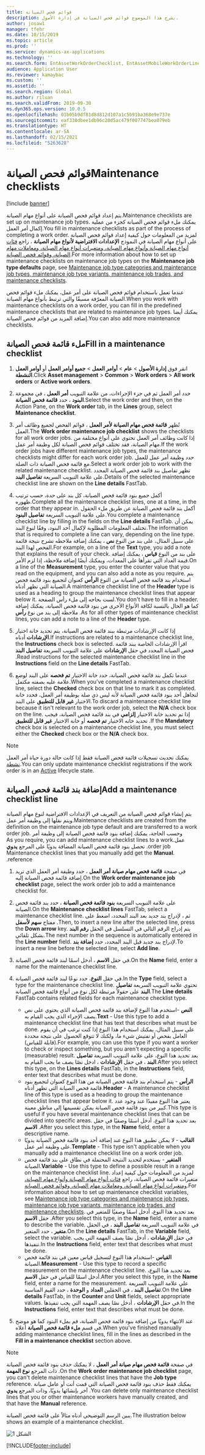 ```yaml
---
title: قوائم فحص الصيانة
description: يشرح هذا الموضوع قوائم فحص الصيانة في إدارة الأصول.
author: josaw1
manager: tfehr
ms.date: 10/15/2019
ms.topic: article
ms.prod: ''
ms.service: dynamics-ax-applications
ms.technology: ''
ms.search.form: EntAssetWorkOrderChecklist, EntAssetMobileWorkOrderLineChecklistDetails
audience: Application User
ms.reviewer: kamaybac
ms.custom: ''
ms.assetid: ''
ms.search.region: Global
ms.author: riluan
ms.search.validFrom: 2019-09-30
ms.dyn365.ops.version: 10.0.5
ms.openlocfilehash: 01b05b9df81d8d812d107a1c5b91ba368e9e737e
ms.sourcegitcommit: eaf330dbee1db96c20d5ac479f007747bea079eb
ms.translationtype: HT
ms.contentlocale: ar-SA
ms.lasthandoff: 02/15/2021
ms.locfileid: "5263628"
---
```

# <a name="maintenance-checklists"></a><span data-ttu-id="7adf5-103">قوائم فحص الصيانة</span><span class="sxs-lookup"><span data-stu-id="7adf5-103">Maintenance checklists</span></span>

[!include [banner](../../includes/banner.md)]



<span data-ttu-id="7adf5-104">يتم إعداد قوائم فحص الصيانة على أنواع مهام الصيانة.</span><span class="sxs-lookup"><span data-stu-id="7adf5-104">Maintenance checklists are set up on maintenance job types.</span></span> <span data-ttu-id="7adf5-105">يمكنك ملء قوائم فحص الصيانة كجزء من عملية إكمال أمر العمل.</span><span class="sxs-lookup"><span data-stu-id="7adf5-105">You fill in maintenance checklists as part of the process of completing a work order.</span></span> <span data-ttu-id="7adf5-106">لمزيد من المعلومات حول كيفية إعداد قوائم فحص الصيانة على أنواع مهام الصيانة في النموذج **الإعدادات الافتراضية لأنواع مهام الصيانة** ، راجع [فئات أنواع مهام الصيانة وأنواع مهام الصيانة، ومتغيرات أنواع مهام الصيانة، ومعاملات مهام الصيانة، وقوائم فحص الصيانة](../setup-for-work-orders/job-groups-and-job-types-variants-trades-and-checklists.md).</span><span class="sxs-lookup"><span data-stu-id="7adf5-106">For more information about how to set up maintenance checklists on maintenance job types on the **Maintenance job type defaults** page, see [Maintenance job type categories and maintenance job types, maintenance job type variants, maintenance job trades, and maintenance checklists](../setup-for-work-orders/job-groups-and-job-types-variants-trades-and-checklists.md).</span></span>

<span data-ttu-id="7adf5-107">عندما تعمل باستخدام قوائم فحص الصيانة على أمر عمل، يمكنك ملء قوائم فحص الصيانة المعرّفة مسبقًا والتي ترتبط بأنواع مهام الصيانة.</span><span class="sxs-lookup"><span data-stu-id="7adf5-107">When you work with maintenance checklists on a work order, you can fill in the predefined maintenance checklists that are related to maintenance job types.</span></span> <span data-ttu-id="7adf5-108">يمكنك أيضا إضافة المزيد من قوائم فحص الصيانة.</span><span class="sxs-lookup"><span data-stu-id="7adf5-108">You can also add more maintenance checklists.</span></span>


## <a name="fill-in-a-maintenance-checklist"></a><span data-ttu-id="7adf5-109">ملء قائمة فحص الصيانة</span><span class="sxs-lookup"><span data-stu-id="7adf5-109">Fill in a maintenance checklist</span></span>

1. <span data-ttu-id="7adf5-110">انقر فوق **إدارة الأصول** > **عام** > **أوامر العمل** > **جميع أوامر العمل** أو **أوامر العمل النشطة**.</span><span class="sxs-lookup"><span data-stu-id="7adf5-110">Click **Asset management** > **Common** > **Work orders** > **All work orders** or **Active work orders**.</span></span>

2. <span data-ttu-id="7adf5-111">حدد أمر العمل ثم في جزء الإجراءات، من علامة التبويب **أمر العمل** ، في مجموعة **البنود** ، حدد **قائمة فحص الصيانة**.</span><span class="sxs-lookup"><span data-stu-id="7adf5-111">Select the work order and then, on the Action Pane, on the **Work order** tab, in the **Lines** group, select **Maintenance checklist**.</span></span>

3. <span data-ttu-id="7adf5-112">تُظهر **قائمة فحص مهام الصيانة لأمر العمل** ، قوائم الفحص لجميع وظائف أمر العمل.</span><span class="sxs-lookup"><span data-stu-id="7adf5-112">The **Work order maintenance job checklist** shows the checklists for all work order jobs.</span></span> <span data-ttu-id="7adf5-113"> إذا كانت وظائف أمر العمل تحتوي على أنواع مختلفة من مهام الصيانة، فقد تختلف قوائم فحص الصيانة لكل وظيفة أمر عمل.</span><span class="sxs-lookup"><span data-stu-id="7adf5-113">If the work order jobs have different maintenance job types, the maintenance checklists might differ for each work order job.</span></span> <span data-ttu-id="7adf5-114">حدد وظيفة أمر عمل للعمل مع قائمة فحص الصيانة ذات الصلة.</span><span class="sxs-lookup"><span data-stu-id="7adf5-114">Select a work order job to work with the related maintenance checklist.</span></span> <span data-ttu-id="7adf5-115">تظهر تفاصيل بند قائمة فحص الصيانة المحدد على علامة التبويب السريعة **تفاصيل البند‬**.</span><span class="sxs-lookup"><span data-stu-id="7adf5-115">Details of the selected maintenance checklist line are shown on the **Line details** FastTab.</span></span>

4. <span data-ttu-id="7adf5-116">أكمل جميع بنود قائمة فحص الصيانة، كل بند على حدة، حسب ترتيب ظهوره.</span><span class="sxs-lookup"><span data-stu-id="7adf5-116">Complete all the maintenance checklist lines, one at a time, in the order that they appear in.</span></span> <span data-ttu-id="7adf5-117">أكمل بند قائمة فحص الصيانة عن طريق ملء الحقول على علامة التبويب السريعة **تفاصيل البنود**.</span><span class="sxs-lookup"><span data-stu-id="7adf5-117">You complete a maintenance checklist line by filling in the fields on the **Line details** FastTab.</span></span> <span data-ttu-id="7adf5-118">يمكن أن تختلف المعلومات المطلوبة لإكمال أحد البنود، وفقًا لنوع البند.</span><span class="sxs-lookup"><span data-stu-id="7adf5-118">The information that is required to complete a line can vary, depending on the line type.</span></span> <span data-ttu-id="7adf5-119">على سبيل المثال، على بند من النوع **نص** ، يمكنك إضافة ملاحظه تشرح نتيجة قائمة الفحص لهذا البند.</span><span class="sxs-lookup"><span data-stu-id="7adf5-119">For example, on a line of the **Text** type, you add a note that explains the result of your check.</span></span> <span data-ttu-id="7adf5-120">على بند من النوع **قياس** ، يمكنك إضافة قيمة العداد التي تقرأها على المعدات، ويمكنك أيضًا إضافة ملاحظة، إذا لزم الأمر.</span><span class="sxs-lookup"><span data-stu-id="7adf5-120">On a line of the **Measurement** type, you enter the counter value that you read on the equipment, and you can also add a note as you require.</span></span> <span data-ttu-id="7adf5-121">يتم استخدام بند قائمة فحص الصيانة من النوع **الرأس** كعنوان لتجميع بنود قائمة فحص الصيانة التي تظهر أدناه.</span><span class="sxs-lookup"><span data-stu-id="7adf5-121">A maintenance checklist line of the **Header** type is used as a heading to group the maintenance checklist lines that appear below it.</span></span> <span data-ttu-id="7adf5-122">لست بحاجه إلى ملء رأس الصفحة.</span><span class="sxs-lookup"><span data-stu-id="7adf5-122">You don't have to fill in a header.</span></span> <span data-ttu-id="7adf5-123">كما هو الحال بالنسبة لكافة الأنواع الأخرى من بنود قائمة فحص الصيانة، يمكنك إضافة ملاحظة إلى بند من نوع **رأس** .</span><span class="sxs-lookup"><span data-stu-id="7adf5-123">As for all other types of maintenance checklist lines, you can add a note to a line of the **Header** type.</span></span>

5. <span data-ttu-id="7adf5-124">إذا كانت الإرشادات مرتبطة ببند قائمة فحص الصيانة، يتم تحديد خانة اختيار **الإرشادات** أدناه.</span><span class="sxs-lookup"><span data-stu-id="7adf5-124">If instructions are related to a maintenance checklist line, the **Instructions** check box is selected.</span></span> <span data-ttu-id="7adf5-125">اقرأ الإرشادات الخاصة ببند قائمة فحص الصيانة المحدد في حقل **الإرشادات** على علامة التبويب السريعة **تفاصيل البند** .</span><span class="sxs-lookup"><span data-stu-id="7adf5-125">Read instructions for the selected maintenance checklist line in the **Instructions** field on the **Line details** FastTab.</span></span>

6. <span data-ttu-id="7adf5-126">عندما تكمل بند قائمة فحص الصيانة، حدد خانة الاختيار **تم فحصه** على البند لوضع علامة عليه بصفته مكتمل.</span><span class="sxs-lookup"><span data-stu-id="7adf5-126">When you've completed a maintenance checklist line, select the **Checked** check box on that line to mark it as completed.</span></span> <span data-ttu-id="7adf5-127">لتجاهل أحد بنود قائمة فحص الصيانة لأنه ليس ذي صلة بوظيفة أمر العمل، فحدد خانة الاختيار **غير قابل للتطبيق‬** على البند.</span><span class="sxs-lookup"><span data-stu-id="7adf5-127">To discard a maintenance checklist line because it isn't relevant to the work order job, select the **N/A** check box on the line.</span></span> <span data-ttu-id="7adf5-128">إذا تم تحديد خانة الاختيار **إلزامي** في بند قائمة فحص الصيانة، فيجب تحديد خانه الاختيار **تم فحصه** أو خانة الاختيار **غير قابل للتطبيق** .</span><span class="sxs-lookup"><span data-stu-id="7adf5-128">If the **Mandatory** check box is selected on a maintenance checklist line, you must select either the **Checked** check box or the **N/A** check box.</span></span>

>[!NOTE]
><span data-ttu-id="7adf5-129">يمكنك تحديث تسجيلات قائمة فحص الصيانة فقط إذا كانت حالة دورة حياة أمر العمل [نشطة](../setup-for-work-orders/work-order-lifecycle-states.md).</span><span class="sxs-lookup"><span data-stu-id="7adf5-129">You can only update maintenance checklist registrations if the work order is in an [Active](../setup-for-work-orders/work-order-lifecycle-states.md) lifecycle state.</span></span>  


## <a name="add-a-maintenance-checklist-line"></a><span data-ttu-id="7adf5-130">إضافة بند قائمة فحص الصيانة</span><span class="sxs-lookup"><span data-stu-id="7adf5-130">Add a maintenance checklist line</span></span>

<span data-ttu-id="7adf5-131">يتم إنشاء قوائم فحص الصيانة من التعريف في الإعدادات الافتراضية لنوع مهام الصيانة ويتم نقلها إلى وظيفة أمر عمل.</span><span class="sxs-lookup"><span data-stu-id="7adf5-131">Maintenance checklists are created from the definition on the maintenance job type default and are transferred to a work order job.</span></span> <span data-ttu-id="7adf5-132">‏‫وحسب الحاجة، يمكنك إضافة بنود قائمة فحص الصيانة إلى وظيفة أمر عمل.</span><span class="sxs-lookup"><span data-stu-id="7adf5-132">As you require, you can add maintenance checklist lines to a work order job.</span></span> <span data-ttu-id="7adf5-133">تحصل بنود قائمة فحص الصيانة المضافة يدويًا على المرجع **يدوي** .</span><span class="sxs-lookup"><span data-stu-id="7adf5-133">Maintenance checklist lines that you manually add get the **Manual** reference.</span></span>

1. <span data-ttu-id="7adf5-134">في صفحة **قائمة فحص مهام صيانة أمر العمل** ، حدد وظيفة أمر العمل الذي تريد إضافة قائمة فحص الصيانة إليه.</span><span class="sxs-lookup"><span data-stu-id="7adf5-134">On the **Work order maintenance job checklist** page, select the work order job to add a maintenance checklist for.</span></span>

2. <span data-ttu-id="7adf5-135">على علامة التبويب السريعة **بنود قائمة فحص الصيانة** ، حدد بند قائمة فحص الصيانة.</span><span class="sxs-lookup"><span data-stu-id="7adf5-135">On the **Maintenance checklist lines** FastTab, select a maintenance checklist line.</span></span> <span data-ttu-id="7adf5-136">ثم ، لإدراج بند جديد بعد البند المحدد، اضغط على مفتاح **سهم لأسفل** .</span><span class="sxs-lookup"><span data-stu-id="7adf5-136">Then, to insert a new line after the selected line, press the **Down arrow** key.</span></span> <span data-ttu-id="7adf5-137">يتم إدراج الرقم التالي في التسلسل في الحقل **رقم البند** بشكل تلقائي.</span><span class="sxs-lookup"><span data-stu-id="7adf5-137">The next number in the sequence is automatically entered in the **Line number** field.</span></span> <span data-ttu-id="7adf5-138">لإدراج بند جديد قبل البند المحدد، حدد **إضافة بند**.</span><span class="sxs-lookup"><span data-stu-id="7adf5-138">To insert a new line before the selected line, select **Add line**.</span></span> 

3. <span data-ttu-id="7adf5-139">في حقل **الاسم** ، أدخل اسمًا لبند قائمة فحص الصيانة.</span><span class="sxs-lookup"><span data-stu-id="7adf5-139">On the **Name** field, enter a name for the maintenance checklist line.</span></span>

4. <span data-ttu-id="7adf5-140">في حقل **النوع**، حدد نوعًا لبند قائمة فحص الصيانة.</span><span class="sxs-lookup"><span data-stu-id="7adf5-140">In the **Type** field, select a type for the maintenance checklist line.</span></span> <span data-ttu-id="7adf5-141">تحتوي علامة التبويب السريعة **تفاصيل البند‬** على حقولاً مرتبطة لكل نوع من أنواع قائمة فحص الصيانة.</span><span class="sxs-lookup"><span data-stu-id="7adf5-141">The **Line details** FastTab contains related fields for each maintenance checklist type.</span></span>
    - <span data-ttu-id="7adf5-142">**النص** -استخدم هذا النوع لإضافة بند قائمة فحص الصيانة الذي يحتوي على نص يصف الإجراء الذي يجب القيام به.</span><span class="sxs-lookup"><span data-stu-id="7adf5-142">**Text** - Use this type to add a maintenance checklist line that has text that describes what must be done.</span></span> <span data-ttu-id="7adf5-143">على سبيل المثال، يمكنك استخدام هذا النوع إذا كنت ترغب في أن يقوم العامل بفحص أو تفتيش شيء ما، ولكنك لا تتوقع الحصول على نتيجة محددة (قابلة للقياس).</span><span class="sxs-lookup"><span data-stu-id="7adf5-143">For example, you can use this type if you want a worker to check or inspect something, but you aren't expecting a specific (measurable) result.</span></span> <span data-ttu-id="7adf5-144">بعد تحديد هذا النوع، على علامة التبويب السريعة **تفاصيل البند** ، في حقل **الإرشادات** ، ادخل نصًا يصف ما يجب القيام به.</span><span class="sxs-lookup"><span data-stu-id="7adf5-144">After you select this type, on the **Lines details** FastTab, in the **Instructions** field, enter text that describes what must be done.</span></span>
    - <span data-ttu-id="7adf5-145">**الرأس** - يتم استخدام بند قائمة فحص الصيانة من هذا النوع كعنوان لتجميع بنود قائمة فحص الصيانة التي تظهر أدناه.</span><span class="sxs-lookup"><span data-stu-id="7adf5-145">**Header** - A maintenance checklist line of this type is used as a heading to group the maintenance checklist lines that appear below it.</span></span> <span data-ttu-id="7adf5-146">يعتبر هذا النوع مفيدًا عند وجود عدد كبير من بنود قائمة فحص الصيانة يمكن تقسيمها إلى مناطق معينة.</span><span class="sxs-lookup"><span data-stu-id="7adf5-146">This type is useful if you have several maintenance checklist lines that can be divided into specific areas.</span></span> <span data-ttu-id="7adf5-147">بعد تحديد هذا النوع، أدخل اسمًا وصفيًا في حقل **الاسم** .</span><span class="sxs-lookup"><span data-stu-id="7adf5-147">After you select this type, in the **Name** field, enter a descriptive name.</span></span>
    - <span data-ttu-id="7adf5-148">**القالب** - لا يمكن تطبيق هذا النوع عند إضافة أحد بنود قائمة فحص الصيانة يدويًا على وظيفة أمر عمل.</span><span class="sxs-lookup"><span data-stu-id="7adf5-148">**Template** - This type isn't applicable when you manually add a maintenance checklist line on a work order job.</span></span>  
    - <span data-ttu-id="7adf5-149">**المتغير** - يستخدم لتحديد النتيجة المحتملة في نطاق على بند قائمة فحص الصيانة.</span><span class="sxs-lookup"><span data-stu-id="7adf5-149">**Variable** - Use this type to define a possible result in a range on the maintenance checklist line.</span></span> <span data-ttu-id="7adf5-150">لمزيد من المعلومات حول كيفية إعداد متغيرات قائمة فحص الصيانة، راجع [فئات أنواع مهام الصيانة وأنواع مهام الصيانة، ومتغيرات أنواع مهام الصيانة، ومعاملات مهام الصيانة، وقوائم فحص الصيانة](../setup-for-work-orders/job-groups-and-job-types-variants-trades-and-checklists.md).</span><span class="sxs-lookup"><span data-stu-id="7adf5-150">For information about how to set up maintenance checklist variables, see [Maintenance job type categories and maintenance job types, maintenance job type variants, maintenance job trades, and maintenance checklists](../setup-for-work-orders/job-groups-and-job-types-variants-trades-and-checklists.md).</span></span> <span data-ttu-id="7adf5-151">بعد تحديد هذا النوع، أدخل اسمًا وصفيُا للمتغير في حقل **الاسم** .</span><span class="sxs-lookup"><span data-stu-id="7adf5-151">After you select this type, in the **Name** field, enter a name to describe the variable.</span></span> <span data-ttu-id="7adf5-152">في علامة التبويب السريعة **تفاصيل البند** ، في الحقل **متغير** ، حدد المتغير.</span><span class="sxs-lookup"><span data-stu-id="7adf5-152">On the **Line details** FastTab, in the **Variable** field, select the variable.</span></span> <span data-ttu-id="7adf5-153">في حقل **الإرشادات** ، أدخل نصًا يصف المهمة التي يجب تنفيذها.</span><span class="sxs-lookup"><span data-stu-id="7adf5-153">In the **Instructions** field, enter text that describes what must be done.</span></span>
    - <span data-ttu-id="7adf5-154">**القياس** -استخدام هذا النوع لتسجيل قياس معين في بند قائمة فحص الصيانة.</span><span class="sxs-lookup"><span data-stu-id="7adf5-154">**Measurement** - Use this type to record a specific measurement on the maintenance checklist line.</span></span> <span data-ttu-id="7adf5-155">بعد تحديد هذا النوع، أدخل اسمًا للقياس في حقل **الاسم**.</span><span class="sxs-lookup"><span data-stu-id="7adf5-155">After you select this type, in the **Name** field, enter a name for the measurement.</span></span> <span data-ttu-id="7adf5-156">علي علامة التبويب السريعة **تفاصيل البند** ، في الحقلين **العداد** و **الوحدة** ، حدد القيم المناسبة.</span><span class="sxs-lookup"><span data-stu-id="7adf5-156">On the **Line details** FastTab, in the **Counter** and **Unit** fields, select appropriate values.</span></span> <span data-ttu-id="7adf5-157">في حقل **الإرشادات** ، أدخل نصًا يصف المهمة التي يجب تنفيذها.</span><span class="sxs-lookup"><span data-stu-id="7adf5-157">In the **Instructions** field, enter text that describes what must be done.</span></span>

5. <span data-ttu-id="7adf5-158">عند الانتهاء يدويًا من إضافة بنود قائمة فحص الصيانة، قم بملء البنود كما هو موضح في قسم **ملء قائمة فحص الصيانة** أعلاه.</span><span class="sxs-lookup"><span data-stu-id="7adf5-158">When you've finished manually adding maintenance checklist lines, fill in the lines as described in the **Fill in a maintenance checklist** section above.</span></span>

>[!NOTE]
><span data-ttu-id="7adf5-159">في صفحة **قائمة فحص مهام صيانة أمر العمل** ، لا يمكنك حذف بنود قائمة فحص الصيانة ذات المرجع **نوع المهمة** .</span><span class="sxs-lookup"><span data-stu-id="7adf5-159">On the **Work order maintenance job checklist** page, you can't delete maintenance checklist lines that have the **Job type** reference.</span></span> <span data-ttu-id="7adf5-160">يمكنك فقط حذف بنود قائمة فحص الصيانة التي قمت أنت أو عامل صيانة آخر بإنشائها يدويًا، وذات المرجع **يدوي** .</span><span class="sxs-lookup"><span data-stu-id="7adf5-160">You can delete only maintenance checklist lines that you or other maintenance workers have manually created, and that have the **Manual** reference.</span></span>

<span data-ttu-id="7adf5-161">يبين الرسم التوضيحي أدناه مثالاً على قائمة فحص الصيانة.</span><span class="sxs-lookup"><span data-stu-id="7adf5-161">The illustration below shows an example of a maintenance checklist.</span></span>

![الشكل 1](media/14-work-orders.png)



[!INCLUDE[footer-include](../../../includes/footer-banner.md)]